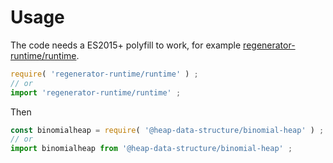 # Usage

The code needs a ES2015+ polyfill to work, for example
[regenerator-runtime/runtime](https://babeljs.io/docs/usage/polyfill).
```js
require( 'regenerator-runtime/runtime' ) ;
// or
import 'regenerator-runtime/runtime' ;
```

Then
```js
const binomialheap = require( '@heap-data-structure/binomial-heap' ) ;
// or
import binomialheap from '@heap-data-structure/binomial-heap' ;
```
